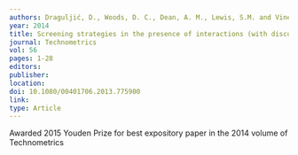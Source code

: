 ```yaml
---
authors: Draguljić, D., Woods, D. C., Dean, A. M., Lewis, S.M. and Vine, A. E. 
year: 2014 
title: Screening strategies in the presence of interactions (with discussion) 
journal: Technometrics 
vol: 56 
pages: 1-28 
editors: 
publisher: 
location: 
doi: 10.1080/00401706.2013.775900 
link: 
type: Article 
---
```

Awarded 2015 Youden Prize for best expository paper in the 2014 volume of Technometrics 
